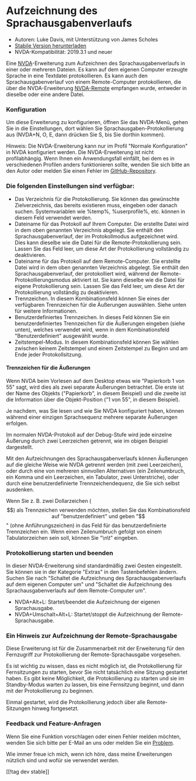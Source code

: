 # Aufzeichnung des Sprachausgabenverlaufs #

* Autoren: Luke Davis, mit Unterstützung von James Scholes
* [Stabile Version herunterladen][1]
* NVDA-Kompatibilität: 2019.3.1 und neuer

Eine [NVDA](https://nvaccess.org/)-Erweiterung zum Aufzeichnen des
Sprachausgabenverlaufs in einer oder mehreren Dateien. Es kann auf dem
eigenen Computer erzeugte Sprache in eine Textdatei protokollieren. Es kann
auch den Sprachausgabenverlauf von einem Remote-Computer protokollieren, die
über die NVDA-Erweiterung [NVDA-Remote](https://nvdaremote.com/) empfangen
wurde, entweder in dieselbe oder eine andere Datei.

### Konfiguration

Um diese Erweiterung zu konfigurieren, öffnen Sie das NVDA-Menü, gehen Sie
in die Einstellungen, dort wählen Sie Sprachausgaben-Protokollierung aus
(NVDA+N, O, E, dann drücken Sie S, bis Sie dorthin kommen).

Hinweis: Die NVDA-Erweiterung kann nur im Profil "Normale Konfiguration" in
NVDA konfiguriert werden. Die NVDA-Erweiterung ist nicht
profilabhängig. Wenn Ihnen ein Anwendungsfall einfällt, bei dem es in
verschiedenen Profilen anders funktionieren sollte, wenden Sie sich bitte an
den Autor oder melden Sie einen Fehler im [GitHub-Repository][2].

### Die folgenden Einstellungen sind verfügbar:

* Das Verzeichnis für die Protokollierung. Sie können das gewünschte
  Zielverzeichnis, das bereits existieren muss, eingeben oder danach
  suchen. Systemvariablen wie %temp%, %userprofile%, etc. können in diesem
  Feld verwendet werden.
* Dateiname für das Protokoll auf Ihrem Computer. Die erstellte Datei wird
  in dem oben genannten Verzeichnis abgelegt. Sie enthält den
  Sprachausgabenverlauf, der im Protokollmodus aufgezeichnet wird. Dies kann
  dieselbe wie die Datei für die Remote-Protokollierung sein. Lassen Sie das
  Feld leer, um diese Art der Protokollierung vollständig zu deaktivieren.
* Dateiname für das Protokoll auf dem Remote-Computer. Die erstellte Datei
  wird in dem oben genannten Verzeichnis abgelegt. Sie enthält den
  Sprachausgabenverlauf, der protokolliert wird, während der
  Remote-Protokollierungsmodus aktiviert ist. Sie kann dieselbe wie die
  Datei für eigene Protokollierung sein. Lassen Sie das Feld leer, um diese
  Art der Protokollierung vollständig zu deaktivieren.
* Trennzeichen. In diesem Kombinationsfeld können Sie eines der verfügbaren
  Trennzeichen für die Äußerungen auswählen. Siehe unten für weitere
  Informationen.
* Benutzerdefiniertes Trennzeichen. In dieses Feld können Sie ein
  benutzerdefiniertes Trennzeichen für die Äußerungen eingeben (siehe
  unten), welches verwendet wird, wenn in dem Kombinationsfeld
  "Benutzerdefiniert" ausgewählt wurde.
* Zeitstempel-Modus. In diesem Kombinationsfeld können Sie wählen zwischen
  keinem Zeitstempel und einem Zeitstempel zu Beginn und am Ende jeder
  Protokollsitzung.

#### Trennzeichen für die Äußerungen

Wenn NVDA beim Vorlesen auf dem Desktop etwas wie "Papierkorb 1 von 55"
sagt, wird dies als zwei separate Äußerungen betrachtet.  Die erste ist der
Name des Objekts ("Papierkorb", in diesem Beispiel) und die zweite ist die
Information über die Objekt-Position ("1 von 55", in diesem Beispiel).

Je nachdem, was Sie lesen und wie Sie NVDA konfiguriert haben, können
während einer einzigen Sprachsequenz mehrere separate Äußerungen erfolgen.

Im normalen NVDA-Protokoll auf der Debug-Stufe wird jede einzelne Äußerung
durch zwei Leerzeichen getrennt, wie im obigen Beispiel dargestellt.

Mit den Aufzeichnungen des Sprachausgabenverlaufs können Äußerungen auf die
gleiche Weise wie NVDA getrennt werden (mit zwei Leerzeichen), oder durch
eine von mehreren sinnvollen Alternativen (ein Zeilenumbruch, ein Komma und
ein Leerzeichen, ein Tabulator, zwei Unterstriche), oder durch eine
benutzerdefinierte Trennzeichendequenz, die Sie sich selbst ausdenken.

Wenn Sie z. B. zwei Dollarzeichen ($$) als Trennzeichen verwenden möchten,
stellen Sie das Kombinationsfeld auf "benutzerdefiniert" und geben "$$"
(ohne Anführungszeichen) in das Feld für das benutzerdefinierte Trennzeichen
ein. Wenn einen Zeilenumbruch gefolgt von einem Tabulatorzeichen sein soll,
können Sie "\n\t" eingeben.

### Protokollierung starten und beenden

In dieser NVDA-Erweiterung sind standardmäßig zwei Gesten eingestellt. Sie
können sie in der Kategorie "Extras" in den Tastenbefehlen ändern. Suchen
Sie nach "Schaltet die Aufzeichnung des Sprachausgabenverlaufs auf dem
eigenen Computer um" und "Schaltet die Aufzeichnung des
Sprachausgabenverlaufs auf dem Remote-Computer um".

* NVDA+Alt+L: Startet/beendet die Aufzeichnung der eigenen Sprachausgabe.
* NVDA+Umschalt+Alt+L: Startet/stoppt die Aufzeichnung der
  Remote-Sprachausgabe.

### Ein Hinweis zur Aufzeichnung der Remote-Sprachausgabe

Diese Erweiterung ist für die Zusammenarbeit mit der Erweiterung für den
Fernzugriff zur Protokollierung der Remote-Sprachausgabe vorgesehen.

Es ist wichtig zu wissen, dass es nicht möglich ist, die Protokollierung für
Fernsitzungen zu starten, bevor Sie nicht tatsächlich eine Sitzung gestartet
haben.  Es gibt keine Möglichkeit, die Protokollierung zu starten und sie im
Standby-Modus warten zu lassen, bis eine Fernsitzung beginnt, und dann mit
der Protokollierung zu beginnen.

Einmal gestartet, wird die Protokollierung jedoch über alle Remote-Sitzungen
hinweg fortgesetzt.

### Feedback und Feature-Anfragen

Wenn Sie eine Funktion vorschlagen oder einen Fehler melden möchten, wenden
Sie sich bitte per E-Mail an uns oder melden Sie ein [Problem][2].

Wie immer freue ich mich, wenn ich höre, dass meine Erweiterungen nützlich
sind und wofür sie verwendet werden.

[[!tag dev stable]]

[1]: https://www.nvaccess.org/addonStore/legacy?file=speechLogger

[2]: https://github.com/opensourcesys/speechLogger/issues/
